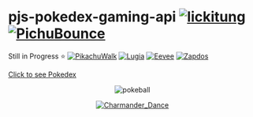 # pjs-pokedex-gaming-api [![lickitung](https://emoji.gg/assets/emoji/lickitung.gif)](https://emoji.gg/emoji/lickitung) [![PichuBounce](https://emoji.gg/assets/emoji/1394-pichubounce.gif)](https://emoji.gg/emoji/1394-pichubounce)

Still in Progress ⭐ [![PikachuWalk](https://emoji.gg/assets/emoji/6921-pikachuwalk.gif)](https://emoji.gg/emoji/6921-pikachuwalk) [![Lugia](https://emoji.gg/assets/emoji/1817-lugia.gif)](https://emoji.gg/emoji/1817-lugia)  [![Eevee](https://emoji.gg/assets/emoji/2468-eevee.gif)](https://emoji.gg/emoji/2468-eevee) [![Zapdos](https://emoji.gg/assets/emoji/3664-zapdos.gif)](https://emoji.gg/emoji/3664-zapdos)

[Click to see Pokedex](https://pjsalter.github.io/pjs-pokedex-gaming-api/) 

<div align="center">
  
![pokeball](https://cdn.emojidex.com/emoji/seal/pokeball.png "pokeball")
  
  [![Charmander_Dance](https://emoji.gg/assets/emoji/4334-charmander-dance.gif)](https://emoji.gg/emoji/4334-charmander-dance)
  
</div>
